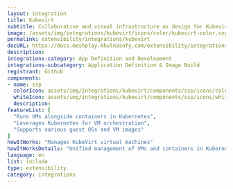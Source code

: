 ```yaml
---
layout: integration
title: Kubevirt
subtitle: Collaborative and visual infrastructure as design for Kubevirt
image: /assets/img/integrations/kubevirt/icons/color/kubevirt-color.svg
permalink: extensibility/integrations/kubevirt
docURL: https://docs.meshplay.khulnasofy.com/extensibility/integrations/kubevirt
description: 
integrations-category: App Definition and Development
integrations-subcategory: Application Definition & Image Build
registrant: Github
components: 
- name: ssp
  colorIcon: assets/img/integrations/kubevirt/components/ssp/icons/color/ssp-color.svg
  whiteIcon: assets/img/integrations/kubevirt/components/ssp/icons/white/ssp-white.svg
  description: 
featureList: [
  "Runs VMs alongside containers in Kubernetes",
  "Leverages Kubernetes for VM orchestration",
  "Supports various guest OSs and VM images"
]
howItWorks: "Manages KubeVirt virtual machines"
howItWorksDetails: "Unified management of VMs and containers in Kubernetes"
language: en
list: include
type: extensibility
category: integrations
---
```

